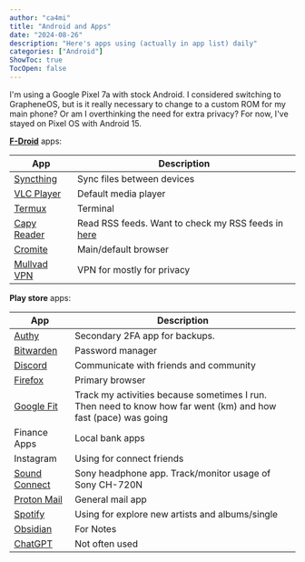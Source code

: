 ```yaml
---
author: "ca4mi"
title: "Android and Apps"
date: "2024-08-26"
description: "Here's apps using (actually in app list) daily"
categories: ["Android"]
ShowToc: true
TocOpen: false
---
```


I'm using a Google Pixel 7a with stock Android. I considered switching to GrapheneOS, but is it really necessary to change to a custom ROM for my main phone? Or am I overthinking the need for extra privacy?  For now, I've stayed on Pixel OS with Android 15.

**[F-Droid](https://f-droid.org)** apps:

| App                                                                 | Description                                                                             |
| ------------------------------------------------------------------- | --------------------------------------------------------------------------------------- |
| [Syncthing](https://github.com/syncthing/syncthing-android)         | Sync files between devices                                                              |
| [VLC Player](https://f-droid.org/packages/org.videolan.vlc/)        | Default media player                                                                    |
| [Termux](https://github.com/termux/termux-app)                      | Terminal                                                                                |
| [Capy Reader](https://github.com/jocmp/capyreader)                  | Read RSS feeds. Want to check my RSS feeds in [here](https://cadil.github.io/bookmark/) |
| [Cromite](https://github.com/uazo/cromite)                          | Main/default browser                                                                    |
| [Mullvad VPN](https://f-droid.org/packages/net.mullvad.mullvadvpn/) | VPN for mostly for privacy                                                              |

**Play store** apps:

| App                                                                                                  | Description                                                                                                    |
| ---------------------------------------------------------------------------------------------------- | -------------------------------------------------------------------------------------------------------------- |
| [Authy](https://play.google.com/store/apps/details?id=com.authy.authy&hl=en_US)                      | Secondary 2FA app for backups.                                                                                 |
| [Bitwarden](https://play.google.com/store/apps/details?id=com.x8bit.bitwarden&hl=en_US)              | Password manager                                                                                               | 
| [Discord](https://play.google.com/store/apps/details?id=com.discord&hl=en_US)                        | Communicate with friends and community                                                                         |
| [Firefox](https://play.google.com/store/apps/details?id=org.mozilla.firefox&hl=en_US)                | Primary browser                                                                                                |
| [Google Fit](https://play.google.com/store/apps/details?id=com.google.android.apps.fitness&hl=en_US) | Track my activities because sometimes I run. Then need to know how far went (km) and how fast (pace) was going |
| Finance Apps                                                                                         | Local bank apps                                                                                                |
| Instagram                                                                                            | Using for connect friends                                                                                      |
| [Sound Connect](https://play.google.com/store/apps/details?id=com.sony.songpal.mdr&hl=en_US)         | Sony headphone app. Track/monitor usage of Sony CH-720N                                                        |
| [Proton Mail](https://play.google.com/store/apps/details?id=ch.protonmail.android&hl=en_US)          | General mail app                                                                                               |
| [Spotify](https://play.google.com/store/apps/details?id=com.spotify.music&hl=en_US)                  | Using for explore new artists and albums/single                                                                |
| [Obsidian](https://play.google.com/store/apps/details?id=md.obsidian&hl=en_US)                       | For Notes                                                                                                      |
| [ChatGPT](https://play.google.com/store/apps/details?id=com.openai.chatgpt&hl=en_US)                 | Not often used                                                                                                 |
